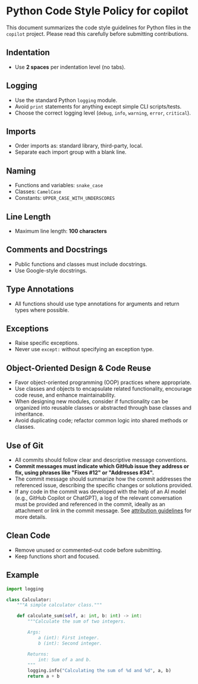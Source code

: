 # Python Code Style Policy for copilot

This document summarizes the code style guidelines for Python files in the `copilot` project. Please read this carefully before submitting contributions.

## Indentation

- Use **2 spaces** per indentation level (no tabs).

## Logging

- Use the standard Python `logging` module.
- Avoid `print` statements for anything except simple CLI scripts/tests.
- Choose the correct logging level (`debug`, `info`, `warning`, `error`, `critical`).

## Imports

- Order imports as: standard library, third-party, local.
- Separate each import group with a blank line.

## Naming

- Functions and variables: `snake_case`
- Classes: `CamelCase`
- Constants: `UPPER_CASE_WITH_UNDERSCORES`

## Line Length

- Maximum line length: **100 characters**

## Comments and Docstrings

- Public functions and classes must include docstrings.
- Use Google-style docstrings.

## Type Annotations

- All functions should use type annotations for arguments and return types where possible.

## Exceptions

- Raise specific exceptions.
- Never use `except:` without specifying an exception type.

## Object-Oriented Design & Code Reuse

- Favor object-oriented programming (OOP) practices where appropriate.
- Use classes and objects to encapsulate related functionality, encourage code reuse, and enhance maintainability.
- When designing new modules, consider if functionality can be organized into reusable classes or abstracted through base classes and inheritance.
- Avoid duplicating code; refactor common logic into shared methods or classes.

## Use of Git

- All commits should follow clear and descriptive message conventions.
- **Commit messages must indicate which GitHub issue they address or fix, using phrases like "Fixes #12" or "Addresses #34".**
- The commit message should summarize how the commit addresses the referenced issue, describing the specific changes or solutions provided.
- If any code in the commit was developed with the help of an AI model (e.g., GitHub Copilot or ChatGPT), a log of the relevant conversation must be provided and referenced in the commit, ideally as an attachment or link in the commit message. See [attribution guidelines](ATTRIBUTION.md) for more details.

## Clean Code

- Remove unused or commented-out code before submitting.
- Keep functions short and focused.

## Example

```python
import logging

class Calculator:
    """A simple calculator class."""

    def calculate_sum(self, a: int, b: int) -> int:
        """Calculate the sum of two integers.

        Args:
            a (int): First integer.
            b (int): Second integer.

        Returns:
            int: Sum of a and b.
        """
        logging.info("Calculating the sum of %d and %d", a, b)
        return a + b
```
